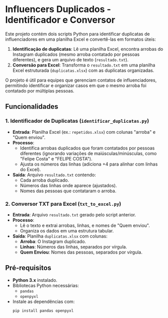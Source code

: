 # Influencers Duplicados - Identificador e Conversor

Este projeto contém dois scripts Python para identificar duplicatas de influenciadores em uma planilha Excel e convertê-las em formatos úteis:
1. **Identificação de duplicatas**: Lê uma planilha Excel, encontra arrobas do Instagram duplicados (mesmo arroba contatado por pessoas diferentes), e gera um arquivo de texto (`resultado.txt`).
2. **Conversão para Excel**: Transforma o `resultado.txt` em uma planilha Excel estruturada (`duplicatas.xlsx`) com as duplicatas organizadas.

O projeto é útil para equipes que gerenciam contatos de influenciadores, permitindo identificar e organizar casos em que o mesmo arroba foi contatado por múltiplas pessoas.

## Funcionalidades

### 1. Identificador de Duplicatas (`identificar_duplicatas.py`)
- **Entrada**: Planilha Excel (ex.: `repetidos.xlsx`) com colunas "arroba" e "Quem enviou".
- **Processo**:
  - Identifica arrobas duplicados que foram contatados por pessoas diferentes (ignorando variações de maiúsculas/minúsculas, como "Felipe Costa" e "FELIPE COSTA").
  - Ajusta os números das linhas (adiciona +4 para alinhar com linhas do Excel).
- **Saída**: Arquivo `resultado.txt` contendo:
  - Cada arroba duplicado.
  - Números das linhas onde aparece (ajustados).
  - Nomes das pessoas que contataram o arroba.

### 2. Conversor TXT para Excel (`txt_to_excel.py`)
- **Entrada**: Arquivo `resultado.txt` gerado pelo script anterior.
- **Processo**:
  - Lê o texto e extrai arrobas, linhas, e nomes de "Quem enviou".
  - Organiza os dados em uma estrutura tabular.
- **Saída**: Planilha `duplicatas.xlsx` com colunas:
  - **Arroba**: O Instagram duplicado.
  - **Linhas**: Números das linhas, separados por vírgula.
  - **Quem Enviou**: Nomes das pessoas, separados por vírgula.

## Pré-requisitos

- **Python 3.x** instalado.
- Bibliotecas Python necessárias:
  - `pandas`
  - `openpyxl`
- Instale as dependências com:
  ```bash
  pip install pandas openpyxl
